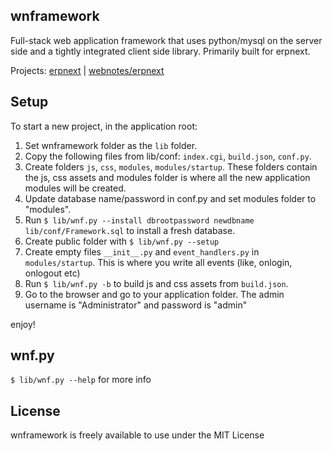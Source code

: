 ## wnframework

Full-stack web application framework that uses python/mysql on the server side and a tightly integrated client side library. Primarily built for erpnext.

Projects: [erpnext](http://erpnext.org) | [webnotes/erpnext](https://github.com/webnotes/erpnext)

## Setup

To start a new project, in the application root:

1. Set wnframework folder as the `lib` folder.
1. Copy the following files from lib/conf: `index.cgi`, `build.json`, `conf.py`. 
1. Create folders `js`, `css`, `modules`, `modules/startup`. These folders contain the js, css assets and modules folder is where all the new application modules will be created.
1. Update database name/password in conf.py and set modules folder to "modules".
1. Run `$ lib/wnf.py --install dbrootpassword newdbname lib/conf/Framework.sql` to install a fresh database.
1. Create public folder with `$ lib/wnf.py --setup`
1. Create empty files `__init__.py` and `event_handlers.py` in `modules/startup`. This is where you write all events (like, onlogin, onlogout etc)
1. Run `$ lib/wnf.py -b` to build js and css assets from `build.json`.
1. Go to the browser and go to your application folder. The admin username is "Administrator" and password is "admin"

enjoy!

## wnf.py

`$ lib/wnf.py --help` for more info

## License

wnframework is freely available to use under the MIT License
